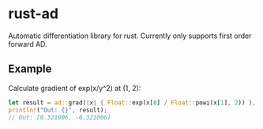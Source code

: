 # rust-ad

Automatic differentiation library for rust.
Currently only supports first order forward AD.

## Example

Calculate gradient of exp(x/y^2) at (1, 2):
```rust
let result = ad::grad(|x| { Float::exp(x[0] / Float::powi(x[1], 2)) }, vec![1.0, 2.0]);
println!("Out: {}", result);
// Out: [0.321006, -0.321006]
```
